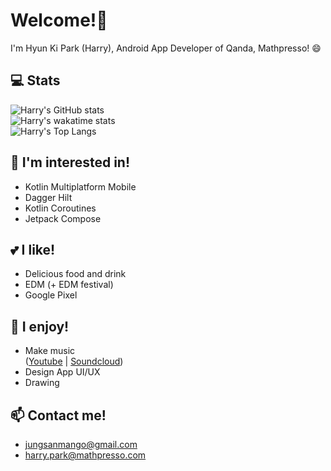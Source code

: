 # Welcome!👋
I'm Hyun Ki Park (Harry), Android App Developer of Qanda, Mathpresso! 😄

## 💻 Stats
![Harry's GitHub stats](https://github-readme-stats.vercel.app/api?username=HarryTylenol&theme=dark&count_private=true&hide_border=true&bg_color=000D1117)<br/>
![Harry's wakatime stats](https://github-readme-stats.vercel.app/api/wakatime?username=HarryTylenol&theme=dark&layout=compact&hide_border=true&bg_color=000D1117&icon_color=ffffff)<br/>
![Harry's Top Langs](https://github-readme-stats.vercel.app/api/top-langs/?username=HarryTylenol&theme=dark&langs_count=4&layout=compact&hide_border=true&bg_color=000D1117)

## 🔭 I'm interested in!
- Kotlin Multiplatform Mobile
- Dagger Hilt
- Kotlin Coroutines
- Jetpack Compose


## 💕 I like!
- Delicious food and drink
- EDM (+ EDM festival)
- Google Pixel


## 👯 I enjoy!
- Make music <br/>([Youtube](https://www.youtube.com/channel/UCqKBiXiMvMb3e5UE-hWC72w)  |  [Soundcloud](https://soundcloud.com/tylenol-1))
- Design App UI/UX
- Drawing


## 📫 Contact me! 
- jungsanmango@gmail.com
- harry.park@mathpresso.com
